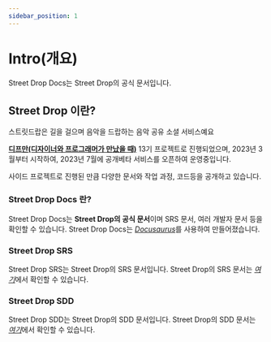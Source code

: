 ```yaml
---
sidebar_position: 1
---
```


# Intro(개요)

Street Drop Docs는 Street Drop의 공식 문서입니다.

## Street Drop 이란?
스트릿드랍은 길을 걸으며 음악을 드랍하는 음악 공유 소셜 서비스예요

[**디프만(디자이너와 프로그래머가 만났을 때)**](https://www.depromeet.com/) 13기 프로젝트로 진행되었으며, 2023년 3월부터 시작하여, 2023년 7월에 공개베타 서비스를 오픈하여 운영중입니다.


사이드 프로젝트로 진행된 만큼 다양한 문서와 작업 과정, 코드등을 공개하고 있습니다.

### Street Drop Docs 란?
Street Drop Docs는 **Street Drop의 공식 문서**이며 SRS 문서, 여러 개발자 문서 등을 확인할 수 있습니다.
Street Drop Docs는 [_Docusaurus_](https://docusaurus.io/)를 사용하여 만들어졌습니다.

### Street Drop SRS
Street Drop SRS는 Street Drop의 SRS 문서입니다. Street Drop의 SRS 문서는 [_여기_](/docs/srs/intro)에서 확인할 수 있습니다.

### Street Drop SDD
Street Drop SDD는 Street Drop의 SDD 문서입니다. Street Drop의 SDD 문서는 [_여기_](/docs/sdd/intro)에서 확인할 수 있습니다.